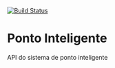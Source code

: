 [![Build Status](https://travis-ci.org/reload666/ponto-inteligente-api.svg?branch=master)](https://travis-ci.org/reload666/ponto-inteligente-api)
# Ponto Inteligente
API do sistema de ponto inteligente
